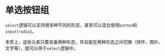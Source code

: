 # 单选按钮组

`select`逻辑可以支持很多种不同的形态，甚至可以混合使用`button`和`input[radio]`。

本质上，这些元素只要具备两种形态，并且能在两种形态之间切换（控件、图片、文字等），就可以用于`select`逻辑中。
